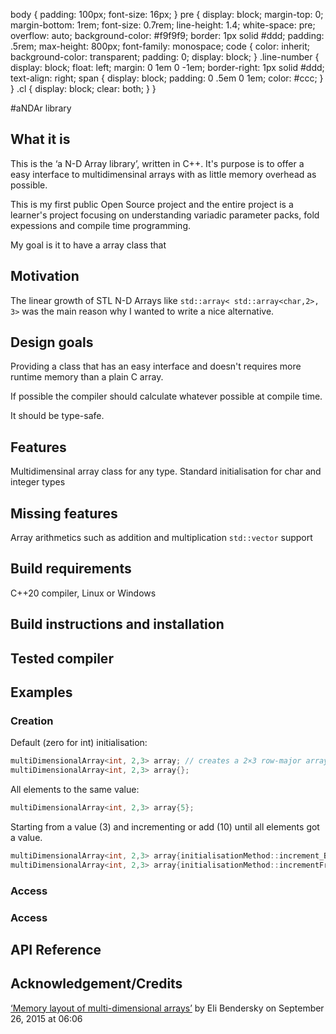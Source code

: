 body {
  padding: 100px;
  font-size: 16px;
}
pre {
  display: block;
  margin-top: 0;
  margin-bottom: 1rem;
  font-size: 0.7rem;
  line-height: 1.4;
  white-space: pre;
  overflow: auto;
  background-color: #f9f9f9;
  border: 1px solid #ddd;
  padding: .5rem;
  max-height: 800px;
  font-family: monospace;
  code {
    color: inherit;
    background-color: transparent;
    padding: 0;
    display: block;
  }
  .line-number {
    display: block;
    float: left;
    margin: 0 1em 0 -1em;
    border-right: 1px solid #ddd;
    text-align: right;
    span {
      display: block;
      padding: 0 .5em 0 1em;
      color: #ccc;
    }
  }
  .cl {
    display: block;
    clear: both;
  }
}


#aNDAr library
## What it is
This is the ‘a N-D Array library’, written in C++. It's purpose is to offer a easy interface to multidimensinal arrays with as little memory overhead as possible.

This is my first public Open Source project and the entire project is a learner's project focusing on understanding variadic parameter packs, fold expessions and compile time programming.

My goal is it to have a array class that


## Motivation
The linear growth of STL N-D Arrays like `std::array< std::array<char,2>, 3>` was the main reason why I wanted to write a nice alternative.


## Design goals
Providing a class that has an easy interface and doesn't requires more runtime memory than a plain C array.

If possible the compiler should calculate whatever possible at compile time.

It should be type-safe.


## Features
Multidimensinal array class for any type. Standard initialisation for char and integer types


## Missing features
Array arithmetics such as addition and multiplication
`std::vector` support


## Build requirements
C++20 compiler, Linux or Windows


## Build instructions and installation


## Tested compiler

## Examples
### Creation
Default (zero for int) initialisation:
```cpp
multiDimensionalArray<int, 2,3> array; // creates a 2×3 row-major array with all elements set to 0.
multiDimensionalArray<int, 2,3> array{};
```
All elements to the same value:
```cpp
multiDimensionalArray<int, 2,3> array{5};
```
Starting from a value (3) and incrementing or add (10) until all elements got a value.
```cpp
multiDimensionalArray<int, 2,3> array{initialisationMethod::increment_ByOne, 3}; // 3 to 8
multiDimensionalArray<int, 2,3> array{initialisationMethod::incrementFrom_By, 3, 10}; // {3, 13}, {23, 33}, {43 and 53}
```
### Access
### Access


## API Reference


## Acknowledgement/Credits
[‘Memory layout of multi-dimensional arrays’](https://eli.thegreenplace.net/2015/memory-layout-of-multi-dimensional-arrays/) by Eli Bendersky on September 26, 2015 at 06:06
